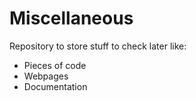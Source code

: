 # Miscellaneous
Repository to store stuff to check later like:

- Pieces of code
- Webpages
- Documentation
